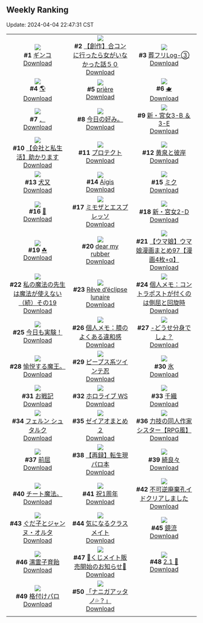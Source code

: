 ## Weekly Ranking
Update: 2024-04-04 22:47:31 CST

|      |      |      |
| :----: | :----: | :----: |
| ![](https://i.pixiv.re/c/240x480/img-master/img/2024/03/29/00/09/55/117337434_p0_master1200.jpg)<br>**#1** [ギンコ](https://www.pixiv.net/artworks/117337434)<br>[Download](https://i.pixiv.re/img-original/img/2024/03/29/00/09/55/117337434_p0.jpg) | ![](https://i.pixiv.re/c/240x480/img-master/img/2024/03/29/09/54/59/117336901_p0_master1200.jpg)<br>**#2** [【創作】合コンに行ったら女がいなかった話５０](https://www.pixiv.net/artworks/117336901)<br>[Download](https://i.pixiv.re/img-original/img/2024/03/29/09/54/59/117336901_p0.png) | ![](https://i.pixiv.re/c/240x480/img-master/img/2024/03/29/01/38/15/117339654_p0_master1200.jpg)<br>**#3** [葬フリLog-③](https://www.pixiv.net/artworks/117339654)<br>[Download](https://i.pixiv.re/img-original/img/2024/03/29/01/38/15/117339654_p0.jpg) |
| ![](https://i.pixiv.re/c/240x480/img-master/img/2024/03/28/00/00/21/117309293_p0_master1200.jpg)<br>**#4** [🌎](https://www.pixiv.net/artworks/117309293)<br>[Download](https://i.pixiv.re/img-original/img/2024/03/28/00/00/21/117309293_p0.jpg) | ![](https://i.pixiv.re/c/240x480/img-master/img/2024/03/30/05/22/40/117343632_p0_master1200.jpg)<br>**#5** [prière](https://www.pixiv.net/artworks/117343632)<br>[Download](https://i.pixiv.re/img-original/img/2024/03/30/05/22/40/117343632_p0.png) | ![](https://i.pixiv.re/c/240x480/img-master/img/2024/03/29/20/00/07/117357277_p0_master1200.jpg)<br>**#6** [🫖](https://www.pixiv.net/artworks/117357277)<br>[Download](https://i.pixiv.re/img-original/img/2024/03/29/20/00/07/117357277_p0.jpg) |
| ![](https://i.pixiv.re/c/240x480/img-master/img/2024/03/28/14/34/00/117310094_p0_master1200.jpg)<br>**#7** [．](https://www.pixiv.net/artworks/117310094)<br>[Download](https://i.pixiv.re/img-original/img/2024/03/28/14/34/00/117310094_p0.png) | ![](https://i.pixiv.re/c/240x480/img-master/img/2024/03/29/15/33/13/117351129_p0_master1200.jpg)<br>**#8** [今日の好み。](https://www.pixiv.net/artworks/117351129)<br>[Download](https://i.pixiv.re/img-original/img/2024/03/29/15/33/13/117351129_p0.jpg) | ![](https://i.pixiv.re/c/240x480/img-master/img/2024/03/29/19/11/05/117355963_p0_master1200.jpg)<br>**#9** [新・宮女3-B ＆ 3-E](https://www.pixiv.net/artworks/117355963)<br>[Download](https://i.pixiv.re/img-original/img/2024/03/29/19/11/05/117355963_p0.jpg) |
| ![](https://i.pixiv.re/c/240x480/img-master/img/2024/03/29/12/00/04/117347578_p0_master1200.jpg)<br>**#10** [【会社と私生活】助かります](https://www.pixiv.net/artworks/117347578)<br>[Download](https://i.pixiv.re/img-original/img/2024/03/29/12/00/04/117347578_p0.jpg) | ![](https://i.pixiv.re/c/240x480/img-master/img/2024/03/29/15/03/53/117350665_p0_master1200.jpg)<br>**#11** [プロテクト](https://www.pixiv.net/artworks/117350665)<br>[Download](https://i.pixiv.re/img-original/img/2024/03/29/15/03/53/117350665_p0.jpg) | ![](https://i.pixiv.re/c/240x480/img-master/img/2024/03/30/00/00/29/117365386_p0_master1200.jpg)<br>**#12** [黄泉と彼岸](https://www.pixiv.net/artworks/117365386)<br>[Download](https://i.pixiv.re/img-original/img/2024/03/30/00/00/29/117365386_p0.jpg) |
| ![](https://i.pixiv.re/c/240x480/img-master/img/2024/03/29/00/01/08/117337024_p0_master1200.jpg)<br>**#13** [犬又](https://www.pixiv.net/artworks/117337024)<br>[Download](https://i.pixiv.re/img-original/img/2024/03/29/00/01/08/117337024_p0.png) | ![](https://i.pixiv.re/c/240x480/img-master/img/2024/03/29/19/57/29/117357189_p0_master1200.jpg)<br>**#14** [Aigis](https://www.pixiv.net/artworks/117357189)<br>[Download](https://i.pixiv.re/img-original/img/2024/03/29/19/57/29/117357189_p0.png) | ![](https://i.pixiv.re/c/240x480/img-master/img/2024/03/30/00/00/30/117365387_p0_master1200.jpg)<br>**#15** [ミク](https://www.pixiv.net/artworks/117365387)<br>[Download](https://i.pixiv.re/img-original/img/2024/03/30/00/00/30/117365387_p0.png) |
| ![](https://i.pixiv.re/c/240x480/img-master/img/2024/03/29/17/32/53/117353451_p0_master1200.jpg)<br>**#16** [🫧](https://www.pixiv.net/artworks/117353451)<br>[Download](https://i.pixiv.re/img-original/img/2024/03/29/17/32/53/117353451_p0.png) | ![](https://i.pixiv.re/c/240x480/img-master/img/2024/03/29/07/30/03/117343935_p0_master1200.jpg)<br>**#17** [ミモザとエスプレッソ](https://www.pixiv.net/artworks/117343935)<br>[Download](https://i.pixiv.re/img-original/img/2024/03/29/07/30/03/117343935_p0.jpg) | ![](https://i.pixiv.re/c/240x480/img-master/img/2024/03/28/17/58/41/117326132_p0_master1200.jpg)<br>**#18** [新・宮女2-D](https://www.pixiv.net/artworks/117326132)<br>[Download](https://i.pixiv.re/img-original/img/2024/03/28/17/58/41/117326132_p0.jpg) |
| ![](https://i.pixiv.re/c/240x480/img-master/img/2024/03/30/00/55/30/117367459_p0_master1200.jpg)<br>**#19** [☘](https://www.pixiv.net/artworks/117367459)<br>[Download](https://i.pixiv.re/img-original/img/2024/03/30/00/55/30/117367459_p0.png) | ![](https://i.pixiv.re/c/240x480/img-master/img/2024/03/29/00/00/56/117337001_p0_master1200.jpg)<br>**#20** [dear my rubber](https://www.pixiv.net/artworks/117337001)<br>[Download](https://i.pixiv.re/img-original/img/2024/03/29/00/00/56/117337001_p0.jpg) | ![](https://i.pixiv.re/c/240x480/img-master/img/2024/03/29/00/01/56/117337103_p0_master1200.jpg)<br>**#21** [【ウマ娘】ウマ娘漫画まとめ97【漫画4枚+α】](https://www.pixiv.net/artworks/117337103)<br>[Download](https://i.pixiv.re/img-original/img/2024/03/29/00/01/56/117337103_p0.jpg) |
| ![](https://i.pixiv.re/c/240x480/img-master/img/2024/03/29/00/02/12/117337132_p0_master1200.jpg)<br>**#22** [私の魔法の先生は魔法が使えない（続）その19](https://www.pixiv.net/artworks/117337132)<br>[Download](https://i.pixiv.re/img-original/img/2024/03/29/00/02/12/117337132_p0.jpg) | ![](https://i.pixiv.re/c/240x480/img-master/img/2024/03/29/14/08/45/117349784_p0_master1200.jpg)<br>**#23** [Rêve d’éclipse lunaire](https://www.pixiv.net/artworks/117349784)<br>[Download](https://i.pixiv.re/img-original/img/2024/03/29/14/08/45/117349784_p0.jpg) | ![](https://i.pixiv.re/c/240x480/img-master/img/2024/03/28/06/00/07/117315450_p0_master1200.jpg)<br>**#24** [個人メモ：コントラポストが付くのは側屈と回旋時](https://www.pixiv.net/artworks/117315450)<br>[Download](https://i.pixiv.re/img-original/img/2024/03/28/06/00/07/117315450_p0.jpg) |
| ![](https://i.pixiv.re/c/240x480/img-master/img/2024/03/29/19/58/59/117357231_p0_master1200.jpg)<br>**#25** [今日も実験！](https://www.pixiv.net/artworks/117357231)<br>[Download](https://i.pixiv.re/img-original/img/2024/03/29/19/58/59/117357231_p0.png) | ![](https://i.pixiv.re/c/240x480/img-master/img/2024/03/30/06/00/09/117372336_p0_master1200.jpg)<br>**#26** [個人メモ：膝のよくある違和感](https://www.pixiv.net/artworks/117372336)<br>[Download](https://i.pixiv.re/img-original/img/2024/03/30/06/00/09/117372336_p0.jpg) | ![](https://i.pixiv.re/c/240x480/img-master/img/2024/03/28/12/28/32/117320567_p0_master1200.jpg)<br>**#27** [-どうせ分身でしょ？](https://www.pixiv.net/artworks/117320567)<br>[Download](https://i.pixiv.re/img-original/img/2024/03/28/12/28/32/117320567_p0.png) |
| ![](https://i.pixiv.re/c/240x480/img-master/img/2024/03/29/23/02/25/117363407_p0_master1200.jpg)<br>**#28** [愉悦する魔王。](https://www.pixiv.net/artworks/117363407)<br>[Download](https://i.pixiv.re/img-original/img/2024/03/29/23/02/25/117363407_p0.jpg) | ![](https://i.pixiv.re/c/240x480/img-master/img/2024/03/30/00/00/33/117365403_p0_master1200.jpg)<br>**#29** [ピープス系ツインテ忍](https://www.pixiv.net/artworks/117365403)<br>[Download](https://i.pixiv.re/img-original/img/2024/03/30/00/00/33/117365403_p0.jpg) | ![](https://i.pixiv.re/c/240x480/img-master/img/2024/03/29/20/30/04/117358237_p0_master1200.jpg)<br>**#30** [氷](https://www.pixiv.net/artworks/117358237)<br>[Download](https://i.pixiv.re/img-original/img/2024/03/29/20/30/04/117358237_p0.png) |
| ![](https://i.pixiv.re/c/240x480/img-master/img/2024/03/30/20/51/17/117390493_p0_master1200.jpg)<br>**#31** [お戦記](https://www.pixiv.net/artworks/117390493)<br>[Download](https://i.pixiv.re/img-original/img/2024/03/30/20/51/17/117390493_p0.png) | ![](https://i.pixiv.re/c/240x480/img-master/img/2024/03/29/18/37/33/117354961_p0_master1200.jpg)<br>**#32** [ホロライブ WS](https://www.pixiv.net/artworks/117354961)<br>[Download](https://i.pixiv.re/img-original/img/2024/03/29/18/37/33/117354961_p0.jpg) | ![](https://i.pixiv.re/c/240x480/img-master/img/2024/03/29/00/00/32/117336914_p0_master1200.jpg)<br>**#33** [千織](https://www.pixiv.net/artworks/117336914)<br>[Download](https://i.pixiv.re/img-original/img/2024/03/29/00/00/32/117336914_p0.jpg) |
| ![](https://i.pixiv.re/c/240x480/img-master/img/2024/03/29/13/15/33/117349004_p0_master1200.jpg)<br>**#34** [フェルン シュタルク](https://www.pixiv.net/artworks/117349004)<br>[Download](https://i.pixiv.re/img-original/img/2024/03/29/13/15/33/117349004_p0.jpg) | ![](https://i.pixiv.re/c/240x480/img-master/img/2024/03/29/19/36/54/117356629_p0_master1200.jpg)<br>**#35** [ゼイアオまとめ２](https://www.pixiv.net/artworks/117356629)<br>[Download](https://i.pixiv.re/img-original/img/2024/03/29/19/36/54/117356629_p0.png) | ![](https://i.pixiv.re/c/240x480/img-master/img/2024/03/28/18/58/20/117327596_p0_master1200.jpg)<br>**#36** [力技の同人作家シスター【RPG風】](https://www.pixiv.net/artworks/117327596)<br>[Download](https://i.pixiv.re/img-original/img/2024/03/28/18/58/20/117327596_p0.jpg) |
| ![](https://i.pixiv.re/c/240x480/img-master/img/2024/03/29/00/15/21/117337622_p0_master1200.jpg)<br>**#37** [前屈](https://www.pixiv.net/artworks/117337622)<br>[Download](https://i.pixiv.re/img-original/img/2024/03/29/00/15/21/117337622_p0.jpg) | ![](https://i.pixiv.re/c/240x480/img-master/img/2024/03/28/11/00/43/117319185_p0_master1200.jpg)<br>**#38** [【再録】転生現パロ本](https://www.pixiv.net/artworks/117319185)<br>[Download](https://i.pixiv.re/img-original/img/2024/03/28/11/00/43/117319185_p0.png) | ![](https://i.pixiv.re/c/240x480/img-master/img/2024/03/28/00/00/08/117309233_p0_master1200.jpg)<br>**#39** [綺良々](https://www.pixiv.net/artworks/117309233)<br>[Download](https://i.pixiv.re/img-original/img/2024/03/28/00/00/08/117309233_p0.jpg) |
| ![](https://i.pixiv.re/c/240x480/img-master/img/2024/03/29/08/43/43/117344866_p0_master1200.jpg)<br>**#40** [チート魔法。](https://www.pixiv.net/artworks/117344866)<br>[Download](https://i.pixiv.re/img-original/img/2024/03/29/08/43/43/117344866_p0.jpg) | ![](https://i.pixiv.re/c/240x480/img-master/img/2024/03/28/21/27/11/117331775_p0_master1200.jpg)<br>**#41** [祝1周年](https://www.pixiv.net/artworks/117331775)<br>[Download](https://i.pixiv.re/img-original/img/2024/03/28/21/27/11/117331775_p0.jpg) | ![](https://i.pixiv.re/c/240x480/img-master/img/2024/03/29/21/07/19/117359480_p0_master1200.jpg)<br>**#42** [不可逆廃棄孔イドクリアしました](https://www.pixiv.net/artworks/117359480)<br>[Download](https://i.pixiv.re/img-original/img/2024/03/29/21/07/19/117359480_p0.jpg) |
| ![](https://i.pixiv.re/c/240x480/img-master/img/2024/03/29/21/16/21/117359785_p0_master1200.jpg)<br>**#43** [ぐだ子とジャンヌ・オルタ](https://www.pixiv.net/artworks/117359785)<br>[Download](https://i.pixiv.re/img-original/img/2024/03/29/21/16/21/117359785_p0.jpg) | ![](https://i.pixiv.re/c/240x480/img-master/img/2024/03/28/00/04/18/117309488_p0_master1200.jpg)<br>**#44** [気になるクラスメイト](https://www.pixiv.net/artworks/117309488)<br>[Download](https://i.pixiv.re/img-original/img/2024/03/28/00/04/18/117309488_p0.jpg) | ![](https://i.pixiv.re/c/240x480/img-master/img/2024/03/28/18/00/11/117326197_p0_master1200.jpg)<br>**#45** [鏡流](https://www.pixiv.net/artworks/117326197)<br>[Download](https://i.pixiv.re/img-original/img/2024/03/28/18/00/11/117326197_p0.jpg) |
| ![](https://i.pixiv.re/c/240x480/img-master/img/2024/03/29/07/07/15/117343667_p0_master1200.jpg)<br>**#46** [濡霊子育飴](https://www.pixiv.net/artworks/117343667)<br>[Download](https://i.pixiv.re/img-original/img/2024/03/29/07/07/15/117343667_p0.jpg) | ![](https://i.pixiv.re/c/240x480/img-master/img/2024/03/29/21/29/25/117360179_p0_master1200.jpg)<br>**#47** [🫧くじメイト販売開始のお知らせ🫧](https://www.pixiv.net/artworks/117360179)<br>[Download](https://i.pixiv.re/img-original/img/2024/03/29/21/29/25/117360179_p0.jpg) | ![](https://i.pixiv.re/c/240x480/img-master/img/2024/03/30/01/00/14/117367627_p0_master1200.jpg)<br>**#48** [2.1 🥲](https://www.pixiv.net/artworks/117367627)<br>[Download](https://i.pixiv.re/img-original/img/2024/03/30/01/00/14/117367627_p0.jpg) |
| ![](https://i.pixiv.re/c/240x480/img-master/img/2024/03/29/15/14/09/117350816_p0_master1200.jpg)<br>**#49** [格付けパロ](https://www.pixiv.net/artworks/117350816)<br>[Download](https://i.pixiv.re/img-original/img/2024/03/29/15/14/09/117350816_p0.jpg) | ![](https://i.pixiv.re/c/240x480/img-master/img/2024/03/29/00/00/22/117336865_p0_master1200.jpg)<br>**#50** [「ナニガアッタノ💦？」](https://www.pixiv.net/artworks/117336865)<br>[Download](https://i.pixiv.re/img-original/img/2024/03/29/00/00/22/117336865_p0.png) |
|      |
